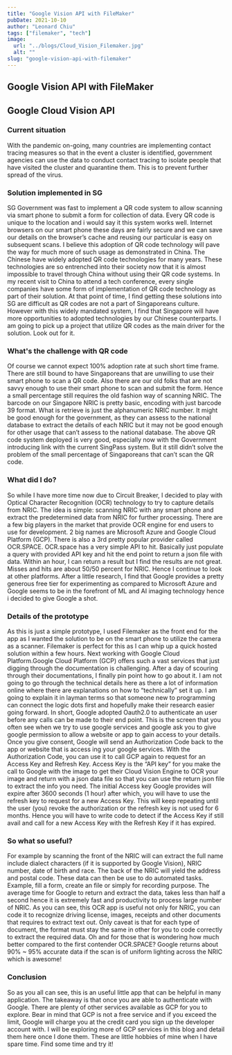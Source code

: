 ```yaml
---
title: "Google Vision API with FileMaker"
pubDate: 2021-10-10
author: "Leonard Chiu"
tags: ["filemaker", "tech"]
image:
  url: "../blogs/Cloud_Vision_Filemaker.jpg"
  alt: ""
slug: "google-vision-api-with-filemaker"
---
```


## Google Vision API with FileMaker

## Google Cloud Vision API

### Current situation

With the pandemic on-going, many countries are implementing contact tracing measures so that in the event a cluster is identified, government agencies can use the data to conduct contact tracing to isolate people that have visited the cluster and quarantine them. This is to prevent further spread of the virus.

### Solution implemented in SG

SG Government was fast to implement a QR code system to allow scanning via smart phone to submit a form for collection of data. Every QR code is unique to the location and i would say it this system works well. Internet browsers on our smart phone these days are fairly secure and we can save our details on the browser’s cache and reusing our particular is easy on subsequent scans. I believe this adoption of QR code technology will pave the way for much more of such usage as demonstrated in China. The Chinese have widely adopted QR code technologies for many years. These technologies are so entrenched into their society now that it is almost impossible to travel through China without using their QR code systems. In my recent visit to China to attend a tech conference, every single companies have some form of implementation of QR code technology as part of their solution. At that point of time, I find getting these solutions into SG are difficult as QR codes are not a part of Singaporeans culture. However with this widely mandated system, I find that Singapore will have more opportunities to adopted technologies by our Chinese counterparts. I am going to pick up a project that utilize QR codes as the main driver for the solution. Look out for it.

### What's the challenge with QR code

Of course we cannot expect 100% adoption rate at such short time frame. There are still bound to have Singaporeans that are unwilling to use their smart phone to scan a QR code. Also there are our old folks that are not savvy enough to use their smart phone to scan and submit the form. Hence a small percentage still requires the old fashion way of scanning NRIC. The barcode on our Singapore NRIC is pretty basic, encoding with just barcode 39 format. What is retrieve is just the alphanumeric NRIC number. It might be good enough for the government, as they can assess to the national database to extract the details of each NRIC but it may not be good enough for other usage that can’t assess to the national database. The above QR code system deployed is very good, especially now with the Government introducing link with the current SingPass system. But it still didn’t solve the problem of the small percentage of Singaporeans that can’t scan the QR code.

### What did I do?

So while I have more time now due to Circuit Breaker, I decided to play with Optical Character Recognition (OCR) technology to try to capture details from NRIC. The idea is simple: scanning NRIC with any smart phone and extract the predetermined data from NRIC for further processing. There are a few big players in the market that provide OCR engine for end users to use for development. 2 big names are Microsoft Azure and Google Cloud Platform (GCP). There is also a 3rd pretty popular provider called OCR.SPACE. OCR.space has a very simple API to hit. Basically just populate a query with provided API key and hit the end point to return a json file with data. Within an hour, I can return a result but I find the results are not great. Misses and hits are about 50/50 percent for NRIC. Hence I continue to look at other platforms. After a little research, I find that Google provides a pretty generous free tier for experimenting as compared to Microsoft Azure and Google seems to be in the forefront of ML and AI imaging technology hence i decided to give Google a shot.

### Details of the prototype

As this is just a simple prototype, I used Filemaker as the front end for the app as I wanted the solution to be on the smart phone to utilize the camera as a scanner. Filemaker is perfect for this as I can whip up a quick hosted solution within a few hours. Next working with Google Cloud Platform.Google Cloud Platform (GCP) offers such a vast services that just digging through the documentation is challenging. After a day of scouring through their documentations, I finally pin point how to go about it. I am not going to go through the technical details here as there a lot of information online where there are explanations on how to “technically” set it up. I am going to explain it in layman terms so that someone new to programming can connect the logic dots first and hopefully make their research easier going forward. In short, Google adopted Oauth2.0 to authenticate an user before any calls can be made to their end point. This is the screen that you often see when we try to use google services and google ask you to give google permission to allow a website or app to gain access to your details. Once you give consent, Google will send an Authorization Code back to the app or website that is access ing your google services. With the Authorization Code, you can use it to call GCP again to request for an Access Key and Refresh Key. Access Key is the “API key” for you make the call to Google with the image to get their Cloud Vision Engine to OCR your image and return with a json data file so that you can use the return json file to extract the info you need. The initial Access key Google provides will expire after 3600 seconds (1 hour) after which, you will have to use the refresh key to request for a new Access Key. This will keep repeating until the user (you) revoke the authorization or the refresh key is not used for 6 months. Hence you will have to write code to detect if the Access Key if still avail and call for a new Access Key with the Refresh Key if it has expired.

### So what so useful?

For example by scanning the front of the NRIC will can extract the full name include dialect characters (if it is supported by Google Vision), NRIC number, date of birth and race. The back of the NRIC will yield the address and postal code. These data can then be use to do automated tasks. Example, fill a form, create an file or simply for recording purpose. The average time for Google to return and extract the data, takes less than half a second hence it is extremely fast and productivity to process large number of NRIC. As you can see, this OCR app is useful not only for NRIC, you can code it to recognize driving license, images, receipts and other documents that requires to extract text out. Only caveat is that for each type of document, the format must stay the same in other for you to code correctly to extract the required data. Oh and for those that is wondering how much better compared to the first contender OCR.SPACE? Google returns about 90% ~ 95% accurate data if the scan is of uniform lighting across the NRIC which is awesome!

### Conclusion

So as you all can see, this is an useful little app that can be helpful in many application. The takeaway is that once you are able to authenticate with Google. There are plenty of other services available as GCP for you to explore. Bear in mind that GCP is not a free service and if you exceed the limit, Google will charge you at the credit card you sign up the developer account with. I will be exploring more of GCP services in this blog and detail them here once I done them. These are little hobbies of mine when I have spare time. Find some time and try it!

<!--stackedit_data:
eyJoaXN0b3J5IjpbLTE4NTkzNjE1MjddfQ==
-->
